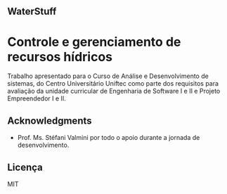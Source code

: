 ## WaterStuff

# Controle e gerenciamento de recursos hídricos

Trabalho apresentado para o Curso de Análise e Desenvolvimento de sistemas, do Centro Universitário Uniftec como parte dos requisitos para avaliação da unidade curricular de Engenharia de Software I e II e Projeto Empreendedor I e II.

## Acknowledgments

- Prof. Ms. Stéfani Valmini por todo o apoio durante a jornada de desenvolvimento.

## Licença

MIT
